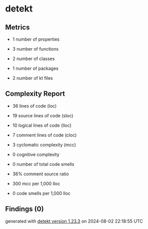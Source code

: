 # detekt

## Metrics

* 1 number of properties

* 3 number of functions

* 2 number of classes

* 1 number of packages

* 2 number of kt files

## Complexity Report

* 36 lines of code (loc)

* 19 source lines of code (sloc)

* 10 logical lines of code (lloc)

* 7 comment lines of code (cloc)

* 3 cyclomatic complexity (mcc)

* 0 cognitive complexity

* 0 number of total code smells

* 36% comment source ratio

* 300 mcc per 1,000 lloc

* 0 code smells per 1,000 lloc

## Findings (0)

generated with [detekt version 1.23.3](https://detekt.dev/) on 2024-08-02 22:18:55 UTC
